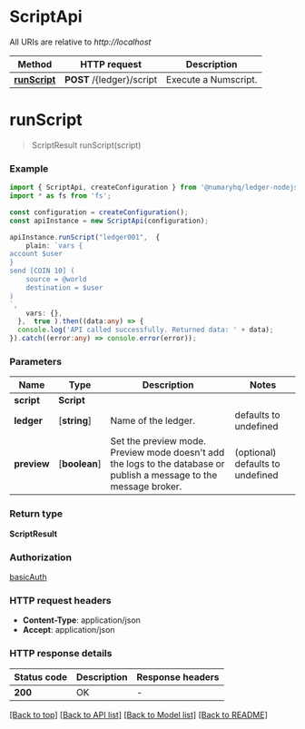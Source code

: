 # ScriptApi

All URIs are relative to *http://localhost*

Method | HTTP request | Description
------------- | ------------- | -------------
[**runScript**](ScriptApi.md#runScript) | **POST** /{ledger}/script | Execute a Numscript.


# **runScript**
> ScriptResult runScript(script)


### Example


```typescript
import { ScriptApi, createConfiguration } from '@numaryhq/ledger-nodejs';
import * as fs from 'fs';

const configuration = createConfiguration();
const apiInstance = new ScriptApi(configuration);

apiInstance.runScript("ledger001",  {
    plain: `vars {
account $user
}
send [COIN 10] (
	source = @world
	destination = $user
)
`,
    vars: {},
  },  true ).then((data:any) => {
  console.log('API called successfully. Returned data: ' + data);
}).catch((error:any) => console.error(error));
```


### Parameters

Name | Type | Description  | Notes
------------- | ------------- | ------------- | -------------
 **script** | **Script**|  |
 **ledger** | [**string**] | Name of the ledger. | defaults to undefined
 **preview** | [**boolean**] | Set the preview mode. Preview mode doesn&#39;t add the logs to the database or publish a message to the message broker. | (optional) defaults to undefined


### Return type

**ScriptResult**

### Authorization

[basicAuth](README.md#basicAuth)

### HTTP request headers

 - **Content-Type**: application/json
 - **Accept**: application/json


### HTTP response details
| Status code | Description | Response headers |
|-------------|-------------|------------------|
**200** | OK |  -  |

[[Back to top]](#) [[Back to API list]](README.md#documentation-for-api-endpoints) [[Back to Model list]](README.md#documentation-for-models) [[Back to README]](README.md)


